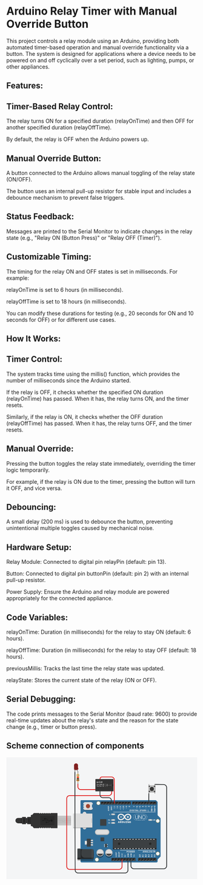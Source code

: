 # **Arduino Relay Timer with Manual Override Button**

This project controls a relay module using an Arduino, providing both automated timer-based operation and manual override functionality via a button. The system is designed for applications where a device needs to be powered on and off cyclically over a set period, such as lighting, pumps, or other appliances.

## **Features:**
## **Timer-Based Relay Control:**
The relay turns ON for a specified duration (relayOnTime) and then OFF for another specified duration (relayOffTime).

By default, the relay is OFF when the Arduino powers up.

## **Manual Override Button:**
A button connected to the Arduino allows manual toggling of the relay state (ON/OFF).

The button uses an internal pull-up resistor for stable input and includes a debounce mechanism to prevent false triggers.

 ## **Status Feedback:**
Messages are printed to the Serial Monitor to indicate changes in the relay state (e.g., "Relay ON (Button Press)" or "Relay OFF (Timer)").

## **Customizable Timing:**
The timing for the relay ON and OFF states is set in milliseconds. For example:

relayOnTime is set to 6 hours (in milliseconds).
        
 relayOffTime is set to 18 hours (in milliseconds).
        
You can modify these durations for testing (e.g., 20 seconds for ON and 10 seconds for OFF) or for different use cases.

## **How It Works:**

## **Timer Control:**
The system tracks time using the millis() function, which provides the number of milliseconds since the Arduino started.

If the relay is OFF, it checks whether the specified ON duration (relayOnTime) has passed. When it has, the relay turns ON, and the timer resets.

Similarly, if the relay is ON, it checks whether the OFF duration (relayOffTime) has passed. When it has, the relay turns OFF, and the timer resets.

## **Manual Override:**
Pressing the button toggles the relay state immediately, overriding the timer logic temporarily.

For example, if the relay is ON due to the timer, pressing the button will turn it OFF, and vice versa.

## **Debouncing:**
A small delay (200 ms) is used to debounce the button, preventing unintentional multiple toggles caused by mechanical noise.

## **Hardware Setup:**

Relay Module: Connected to digital pin relayPin (default: pin 13).

Button: Connected to digital pin buttonPin (default: pin 2) with an internal pull-up resistor.

Power Supply: Ensure the Arduino and relay module are powered appropriately for the connected appliance.

## **Code Variables:**

relayOnTime: Duration (in milliseconds) for the relay to stay ON (default: 6 hours).

relayOffTime: Duration (in milliseconds) for the relay to stay OFF (default: 18 hours).

previousMillis: Tracks the last time the relay state was updated.

relayState: Stores the current state of the relay (ON or OFF).

## **Serial Debugging:**

The code prints messages to the Serial Monitor (baud rate: 9600) to provide real-time updates about the relay's state and the reason for the state change (e.g., timer or button press).

## **Scheme connection of components**
![Spectacular Kup-Wolt.png](https://github.com/Spuda/Arduino-light-switch/blob/main/Spectacular%20Kup-Wolt.png?raw=true)
